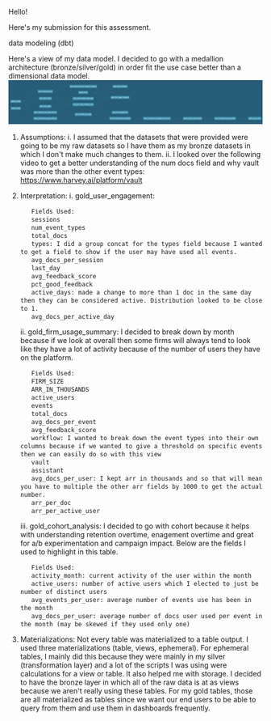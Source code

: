Hello!

Here's my submission for this assessment.

data modeling (dbt)

Here's a view of my data model. I decided to go with a medallion architecture (bronze/silver/gold) in order fit the use case better than a dimensional data model.
![Alt text](extras/lineage.png)

1. Assumptions:
  i. I assumed that the datasets that were provided were going to be my raw datasets so I have them as my bronze datasets in which I don't make much changes to them.
  ii. I looked over the following video to get a better understanding of the num docs field and why vault was more than the other event types: https://www.harvey.ai/platform/vault
2. Interpretation:
   i. gold_user_engagement:
   
          Fields Used:
          sessions
          num_event_types
          total_docs
          types: I did a group concat for the types field because I wanted to get a field to show if the user may have used all events. 
          avg_docs_per_session
          last_day
          avg_feedback_score
          pct_good_feedback
          active_days: made a change to more than 1 doc in the same day then they can be considered active. Distribution looked to be close to 1.
          avg_docs_per_active_day
   ii. gold_firm_usage_summary:  I decided to break down by month because if we look at overall then some firms will always tend to look like they have a lot of activity because of the number of         users they have on the platform.  

          Fields Used:
          FIRM_SIZE
          ARR_IN_THOUSANDS
          active_users
          events
          total_docs
          avg_docs_per_event
          avg_feedback_score
          workflow: I wanted to break down the event types into their own columns because if we wanted to give a threshold on specific events then we can easily do so with this view
          vault
          assistant
          avg_docs_per_user: I kept arr in thousands and so that will mean you have to multiple the other arr fields by 1000 to get the actual number.
          arr_per_doc
          arr_per_active_user
   iii. gold_cohort_analysis: I decided to go with cohort because it helps with understanding retention overtime, enagement overtime and great for a/b experimentation and campaign impact.
        Below are the fields I used to highlight in this table.

          Fields Used:
          activity_month: current activity of the user within the month
          active_users: number of active users which I elected to just be number of distinct users
          avg_events_per_user: average number of events use has been in the month
          avg_docs_per_user: average number of docs user used per event in the month (may be skewed if they used only one)
   


3. Materializations: Not every table was materialized to a table output. I used three materializations (table, views, ephemeral). For ephemeral tables, I mainly did this because they were mainly in my silver (transformation layer) and a lot of the scripts I was using were calculations for a view or table. It also helped me with storage. I decided to have the bronze layer in which all of the raw data is at as views because we aren't really using these tables. For my gold tables, those are all materialized as tables since we want our end users to be able to query from them and use them in dashboards frequently. 
